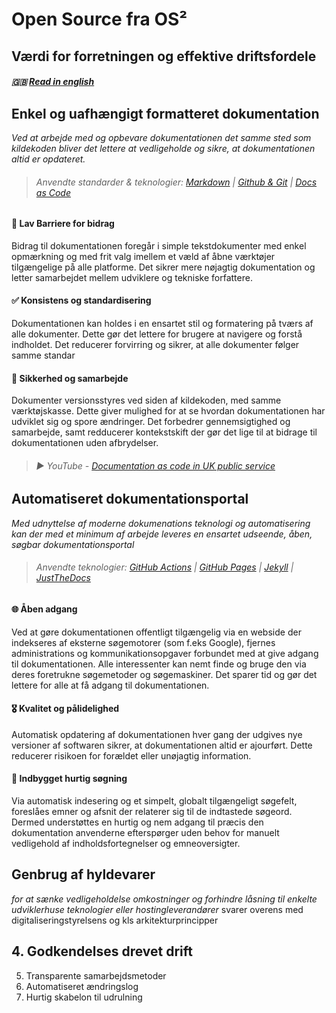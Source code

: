 # Open Source fra OS²

## Værdi for forretningen og effektive driftsfordele

##### 🇬🇧 [Read in english](../docs/values_and_rationale_en.md)


## Enkel og uafhængigt formatteret dokumentation
_Ved at arbejde med og opbevare dokumentationen det samme sted som kildekoden bliver det lettere at vedligeholde og sikre, at dokumentationen altid er opdateret._
>###### Anvendte standarder & teknologier: [Markdown]() | [Github & Git](https://docs.github.com/en/get-started/start-your-journey/about-github-and-git) | [Docs as Code](https://www.writethedocs.org/guide/docs-as-code/)

#### 🎁 Lav Barriere for bidrag
Bidrag til dokumentationen foregår i simple tekstdokumenter med enkel opmærkning og med frit valg imellem et væld af åbne værktøjer tilgængelige på alle platforme.  Det sikrer mere nøjagtig dokumentation og letter samarbejdet mellem udviklere og tekniske forfattere. 

#### ✅ Konsistens og standardisering
Dokumentationen kan holdes i en ensartet stil og formatering på tværs af alle dokumenter. Dette gør det lettere for brugere at navigere og forstå indholdet. 
Det reducerer forvirring og sikrer, at alle dokumenter følger samme standar

#### 🔀 Sikkerhed og samarbejde
Dokumenter versionsstyres ved siden af kildekoden, med samme værktøjskasse. Dette giver mulighed for at se hvordan dokumentationen har udviklet sig og spore ændringer. Det forbedrer gennemsigtighed og samarbejde, samt redducerer kontekstskift der gør det lige til at bidrage til dokumentationen uden afbrydelser.

> ###### ▶️ YouTube - [Documentation as code in UK public service](https://www.youtube.com/watch?v=Ql9Il7tssik)


## Automatiseret dokumentationsportal
_Med udnyttelse af moderne dokumenations teknologi og automatisering kan der med et minimum af arbejde leveres en ensartet udseende, åben, søgbar dokumentationsportal_
>###### Anvendte teknologier: [GitHub Actions](https://docs.github.com/en/actions/learn-github-actions/understanding-github-actions) | [GitHub Pages]() | [Jekyll]() |  [JustTheDocs](https://just-the-docs.github.io/just-the-docs/)



#### 🌐 Åben adgang
Ved at gøre dokumentationen offentligt tilgængelig via en webside der indekseres af eksterne søgemotorer (som f.eks Google), fjernes administrations og kommunikationsopgaver forbundet med at give adgang til dokumentationen. Alle interessenter kan nemt finde og bruge den via deres foretrukne søgemetoder og søgemaskiner. Det sparer tid og gør det lettere for alle at få adgang til dokumentationen.

#### :medal_military: Kvalitet og pålidelighed
 Automatisk opdatering af dokumentationen hver gang der udgives nye versioner af softwaren sikrer, at dokumentationen altid er ajourført. Dette reducerer risikoen for forældet eller unøjagtig information.

#### 🔎 Indbygget hurtig søgning
Via automatisk indesering og et simpelt, globalt tilgængeligt søgefelt, foreslåes emner og afsnit der relaterer sig til de indtastede søgeord.
Dermed understøttes en hurtig og nem adgang til præcis den dokumentation anvenderne efterspørger uden behov for manuelt vedligehold af indholdsfortegnelser og emneoversigter.


## Genbrug af hyldevarer
_for at sænke vedligeholdelse omkostninger og forhindre låsning til enkelte udviklerhuse teknologier eller hostingleverandører_ svarer overens med digitaliseringstyrelsens og kls arkitekturprincipper


## 4. Godkendelses drevet drift
5. Transparente samarbejdsmetoder
6. Automatiseret ændringslog
7. Hurtig skabelon til udrulning
